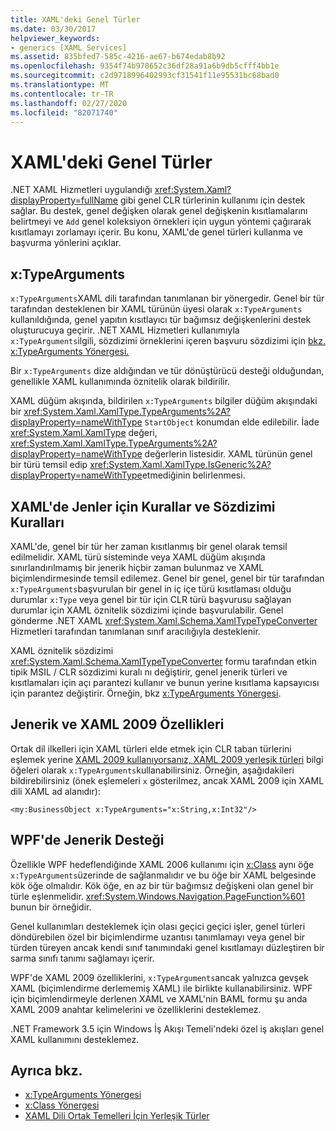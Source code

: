 ```yaml
---
title: XAML'deki Genel Türler
ms.date: 03/30/2017
helpviewer_keywords:
- generics [XAML Services]
ms.assetid: 835bfed7-585c-4216-ae67-b674edab8b92
ms.openlocfilehash: 9354f74b978652c36df28a91a6b9db5cfff4bb1e
ms.sourcegitcommit: c2d9718996402993cf31541f11e95531bc68bad0
ms.translationtype: MT
ms.contentlocale: tr-TR
ms.lasthandoff: 02/27/2020
ms.locfileid: "82071740"
---
```

# <a name="generics-in-xaml"></a>XAML'deki Genel Türler

.NET XAML Hizmetleri uygulandığı <xref:System.Xaml?displayProperty=fullName> gibi genel CLR türlerinin kullanımı için destek sağlar. Bu destek, genel değişken olarak genel değişkenin kısıtlamalarını belirtmeyi ve `Add` genel koleksiyon örnekleri için uygun yöntemi çağırarak kısıtlamayı zorlamayı içerir. Bu konu, XAML'de genel türleri kullanma ve başvurma yönlerini açıklar.

## <a name="xtypearguments"></a>x:TypeArguments

`x:TypeArguments`XAML dili tarafından tanımlanan bir yönergedir. Genel bir tür tarafından desteklenen bir XAML türünün üyesi olarak `x:TypeArguments` kullanıldığında, genel yapıtın kısıtlayıcı tür bağımsız değişkenlerini destek oluşturucuya geçirir. .NET XAML Hizmetleri kullanımıyla `x:TypeArguments`ilgili, sözdizimi örneklerini içeren başvuru sözdizimi için [bkz. x:TypeArguments Yönergesi.](xtypearguments-directive.md)

Bir `x:TypeArguments` dize aldığından ve tür dönüştürücü desteği olduğundan, genellikle XAML kullanımında öznitelik olarak bildirilir.

XAML düğüm akışında, bildirilen `x:TypeArguments` bilgiler düğüm akışındaki bir <xref:System.Xaml.XamlType.TypeArguments%2A?displayProperty=nameWithType> `StartObject` konumdan elde edilebilir. İade <xref:System.Xaml.XamlType> değeri, <xref:System.Xaml.XamlType.TypeArguments%2A?displayProperty=nameWithType> değerlerin listesidir. XAML türünün genel bir türü temsil edip <xref:System.Xaml.XamlType.IsGeneric%2A?displayProperty=nameWithType>etmediğinin belirlenmesi.

## <a name="rules-and-syntax-conventions-for-generics-in-xaml"></a>XAML'de Jenler için Kurallar ve Sözdizimi Kuralları

XAML'de, genel bir tür her zaman kısıtlanmış bir genel olarak temsil edilmelidir. XAML türü sisteminde veya XAML düğüm akışında sınırlandırılmamış bir jenerik hiçbir zaman bulunmaz ve XAML biçimlendirmesinde temsil edilemez. Genel bir genel, genel bir tür tarafından `x:TypeArguments`başvurulan bir genel in iç içe türü kısıtlaması olduğu durumlar `x:Type` veya genel bir tür için CLR türü başvurusu sağlayan durumlar için XAML öznitelik sözdizimi içinde başvurulabilir. Genel gönderme .NET XAML <xref:System.Xaml.Schema.XamlTypeTypeConverter> Hizmetleri tarafından tanımlanan sınıf aracılığıyla desteklenir.

XAML öznitelik sözdizimi <xref:System.Xaml.Schema.XamlTypeTypeConverter> formu tarafından etkin tipik MSIL / CLR sözdizimi kuralı nı değiştirir, genel jenerik türleri ve kısıtlamaları için açı parantezi kullanır ve bunun yerine kısıtlama kapsayıcısı için parantez değiştirir. Örneğin, bkz [x:TypeArguments Yönergesi](xtypearguments-directive.md).

## <a name="generics-and-xaml-2009-features"></a>Jenerik ve XAML 2009 Özellikleri

Ortak dil ilkelleri için XAML türleri elde etmek için CLR taban türlerini eşlemek yerine [XAML 2009 kullanıyorsanız, XAML 2009 yerleşik türleri](types-for-primitives.md) bilgi öğeleri olarak `x:TypeArguments`kullanabilirsiniz. Örneğin, aşağıdakileri bildirebilirsiniz (önek eşlemeleri `x` gösterilmez, ancak XAML 2009 için XAML dili XAML ad alanıdır):

```xaml
<my:BusinessObject x:TypeArguments="x:String,x:Int32"/>
```

## <a name="generics-support-in-wpf"></a>WPF'de Jenerik Desteği

Özellikle WPF hedeflendiğinde XAML 2006 kullanımı için [x:Class](xclass-directive.md) aynı öğe `x:TypeArguments`üzerinde de sağlanmalıdır ve bu öğe bir XAML belgesinde kök öğe olmalıdır. Kök öğe, en az bir tür bağımsız değişkeni olan genel bir türle eşlenmelidir. <xref:System.Windows.Navigation.PageFunction%601> bunun bir örneğidir.

Genel kullanımları desteklemek için olası geçici geçici işler, genel türleri döndürebilen özel bir biçimlendirme uzantısı tanımlamayı veya genel bir türden türeyen ancak kendi sınıf tanımındaki genel kısıtlamayı düzleştiren bir sarma sınıfı tanımı sağlamayı içerir.

WPF'de XAML 2009 özelliklerini, `x:TypeArguments`ancak yalnızca gevşek XAML (biçimlendirme derlememiş XAML) ile birlikte kullanabilirsiniz. WPF için biçimlendirmeyle derlenen XAML ve XAML'nin BAML formu şu anda XAML 2009 anahtar kelimelerini ve özelliklerini desteklemez.

.NET Framework 3.5 için Windows İş Akışı Temeli'ndeki özel iş akışları genel XAML kullanımını desteklemez.

## <a name="see-also"></a>Ayrıca bkz.

- [x:TypeArguments Yönergesi](xtypearguments-directive.md)
- [x:Class Yönergesi](xclass-directive.md)
- [XAML Dili Ortak Temelleri İçin Yerleşik Türler](types-for-primitives.md)
